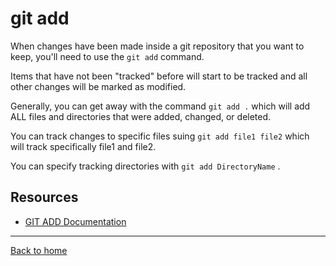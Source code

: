 # git add

When changes have been made inside a git repository that you want to keep, you'll need to use the `git add` command.

Items that have not been "tracked" before will start to be tracked and all other changes will be marked as modified.

Generally, you can get away with the command `git add .` which will add ALL files and directories that were added, changed, or deleted.

You can track changes to specific files suing `git add file1 file2` which will track specifically file1 and file2.

You can specify tracking directories with `git add DirectoryName` .

## Resources

- [GIT ADD Documentation](https://git-scm.com/docs/git-add)

---

[Back to home](../README.md)
